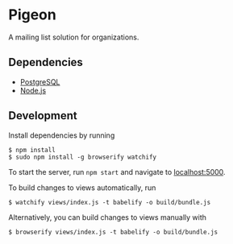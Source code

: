 # Pigeon

A mailing list solution for organizations.

## Dependencies

- [PostgreSQL](http://www.postgresql.org/)
- [Node.js](http://nodejs.org/)

## Development

Install dependencies by running

    $ npm install
    $ sudo npm install -g browserify watchify

To start the server, run `npm start` and navigate to [localhost:5000](http://localhost:5000).

To build changes to views automatically, run

    $ watchify views/index.js -t babelify -o build/bundle.js
    
Alternatively, you can build changes to views manually with

    $ browserify views/index.js -t babelify -o build/bundle.js
    
